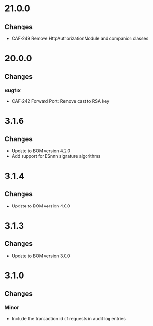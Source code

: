 # 21.0.0
## Changes
* CAF-249 Remove HttpAuthorizationModule and companion classes

# 20.0.0
## Changes

### Bugfix
* CAF-242 Forward Port: Remove cast to RSA key

# 3.1.6

## Changes
* Update to BOM version 4.2.0
* Add support for ESnnn signature algorithms

# 3.1.4

## Changes
* Update to BOM version 4.0.0


# 3.1.3

## Changes
* Update to BOM version 3.0.0


# 3.1.0

## Changes

### Minor
* Include the transaction id of requests in audit log entries